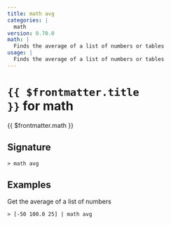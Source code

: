 ```yaml
---
title: math avg
categories: |
  math
version: 0.70.0
math: |
  Finds the average of a list of numbers or tables
usage: |
  Finds the average of a list of numbers or tables
---
```


# <code>{{ $frontmatter.title }}</code> for math

<div class='command-title'>{{ $frontmatter.math }}</div>

## Signature

```> math avg ```

## Examples

Get the average of a list of numbers
```shell
> [-50 100.0 25] | math avg
```

